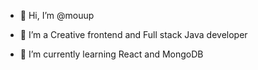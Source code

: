 - 👋 Hi, I’m @mouup

- 👀 I’m a Creative frontend and Full stack Java developer

- 🌱 I’m currently learning React and MongoDB

